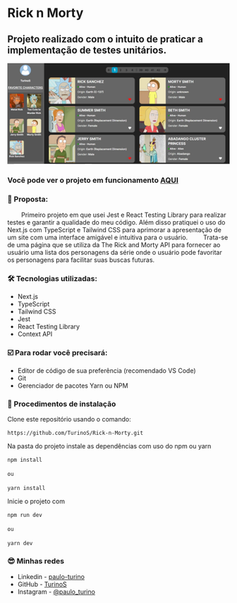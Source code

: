 # Rick n Morty
## Projeto realizado com o intuito de praticar a implementação de testes unitários.

![Imagem do site Rick and Morty](./public/readme-img.jpg)

### Você pode ver o projeto em funcionamento [AQUI](https://rick-n-morty-git-main-turinos.vercel.app/)

### 🎯 Proposta:

&nbsp;&nbsp;&nbsp;&nbsp;&nbsp;&nbsp;&nbsp;&nbsp;Primeiro projeto em que usei Jest e React Testing Library para realizar testes e garantir a qualidade do meu código. Além disso pratiquei o uso do Next.js com TypeScript e Tailwind CSS para aprimorar a apresentação de um site com uma interface amigável e intuitiva para o usuário.
&nbsp;&nbsp;&nbsp;&nbsp;&nbsp;&nbsp;&nbsp;&nbsp;Trata-se de uma página que se utiliza da The Rick and Morty API para fornecer ao usuário uma lista dos personagens da série onde o usuário pode favoritar os personagens para facilitar suas buscas futuras.

### 🛠 Tecnologias utilizadas:

- Next.js
- TypeScript
- Tailwind CSS
- Jest
- React Testing Library
- Context API

### ☑️ Para rodar você precisará:

- Editor de código de sua preferência (recomendado VS Code)
- Git
- Gerenciador de pacotes Yarn ou NPM

### 📝 Procedimentos de instalação

Clone este repositório usando o comando:

```
https://github.com/TurinoS/Rick-n-Morty.git
```

Na pasta do projeto instale as dependências com uso do npm ou yarn

```
npm install

ou

yarn install
```

Inicie o projeto com

```
npm run dev

ou

yarn dev
```

### 😎 Minhas redes

- Linkedin - [paulo-turino](https://www.linkedin.com/in/paulo-turino/)
- GitHub - [TurinoS](https://github.com/TurinoS)
- Instagram - [@paulo_turino](https://www.instagram.com/paulo_turino/)
